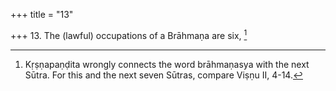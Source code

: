 +++
title = "13"

+++
13. The (lawful) occupations of a Brāhmaṇa are six, [^9] 


[^9]:  Kṛṣṇapaṇḍita wrongly connects the word brāhmaṇasya with the next Sūtra. For this and the next seven Sūtras, compare Viṣṇu II, 4-14.
